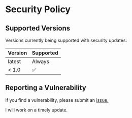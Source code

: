 # Security Policy

## Supported Versions

Versions currently being supported with security updates:

| Version | Supported          |
| ------- | ------------------ |
| latest  | Always |
| < 1.0   | :white_check_mark: |

## Reporting a Vulnerability

If you find a vulnerability, please submit an [issue.](https://github.com/dawescc/emems/issues)

I will work on a timely update.
